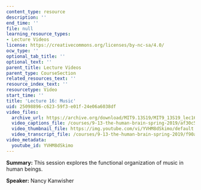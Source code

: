 ```yaml
---
content_type: resource
description: ''
end_time: ''
file: null
learning_resource_types:
- Lecture Videos
license: https://creativecommons.org/licenses/by-nc-sa/4.0/
ocw_type: ''
optional_tab_title: ''
optional_text: ''
parent_title: Lecture Videos
parent_type: CourseSection
related_resources_text: ''
resource_index_text: ''
resourcetype: Video
start_time: ''
title: 'Lecture 16: Music'
uid: 25098896-c623-59f3-e01f-24e06a6038df
video_files:
  archive_url: https://archive.org/download/MIT9.13S19/MIT9_13S19_lec16_300k.mp4
  video_captions_file: /courses/9-13-the-human-brain-spring-2019/af30c5902a8455188bfc6abe249a17e6_YVHM8dSkimo.vtt
  video_thumbnail_file: https://img.youtube.com/vi/YVHM8dSkimo/default.jpg
  video_transcript_file: /courses/9-13-the-human-brain-spring-2019/f90a5f7930fdf792c64db1f67086d60b_YVHM8dSkimo.pdf
video_metadata:
  youtube_id: YVHM8dSkimo
---
```


**Summary:** This session explores the functional organization of music in human beings.

**Speaker:** Nancy Kanwisher

